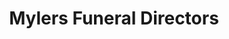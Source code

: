 ---
title: "Mylers Funeral Directors"
url: /thomastown/mylers-funeral-directors/
shop: funeral directors
---